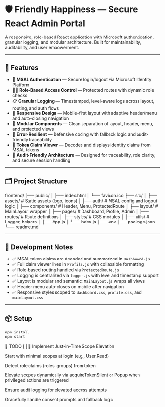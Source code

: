 # 🛡️ Friendly Happiness — Secure React Admin Portal

A responsive, role-based React application with Microsoft authentication, granular logging, and modular architecture. Built for maintainability, auditability, and user empowerment.

---

## 🚀 Features

- 🔐 **MSAL Authentication** — Secure login/logout via Microsoft Identity Platform
- 🧑‍💼 **Role-Based Access Control** — Protected routes with dynamic role checks
- 📋 **Granular Logging** — Timestamped, level-aware logs across layout, routing, and auth flows
- 📱 **Responsive Design** — Mobile-first layout with adaptive header/menu and auto-closing navigation
- 🧱 **Modular Components** — Clean separation of layout, header, menu, and protected views
- 🐛 **Error-Resilient** — Defensive coding with fallback logic and audit-friendly traceability
- 🧠 **Token Claim Viewer** — Decodes and displays identity claims from MSAL tokens
- 🧪 **Audit-Friendly Architecture** — Designed for traceability, role clarity, and secure session handling

---

## 🗂️ Project Structure

frontend/
├── public/
│ ├── index.html
│ └── favicon.ico
├── src/
│ ├── assets/ # Static assets (logo, icons)
│ ├── auth/ # MSAL config and logout logic
│ ├── components/ # Header, Menu, ProtectedRoute
│ ├── layout/ # MainLayout wrapper
│ ├── pages/ # Dashboard, Profile, Admin
│ ├── routes/ # Route definitions
│ ├── styles/ # CSS modules
│ ├── utils/ # Logger, helpers
│ ├── App.js
│ └── index.js
├── .env
├── package.json
└── readme.md

---

## 🧪 Development Notes

- ✅ MSAL token claims are decoded and summarized in `Dashboard.js`
- ✅ Full claim viewer lives in `Profile.js` with collapsible formatting
- ✅ Role-based routing handled via `ProtectedRoute.js`
- ✅ Logging is centralized via `logger.js` with level and timestamp support
- ✅ Layout is modular and semantic: `MainLayout.js` wraps all views
- ✅ Header menu auto-closes on mobile after navigation
- ✅ Responsive styles scoped to `dashboard.css`, `profile.css`, and `mainLayout.css`

---

## 📦 Setup

```bash
npm install
npm start

```

📝 TODO
[ ] 🔄 Implement Just-in-Time Scope Elevation

Start with minimal scopes at login (e.g., User.Read)

Detect role claims (roles, groups) from token

Elevate scopes dynamically via acquireTokenSilent or Popup when privileged actions are triggered

Ensure audit logging for elevated access attempts

Gracefully handle consent prompts and fallback logic
